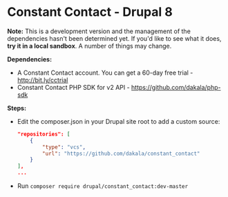 # Constant Contact - Drupal 8

__Note:__ This is a development version and the management of the dependencies hasn't been determined yet. If you'd like to see what it does, __try it in a local sandbox__. A number of things may change.

__Dependencies:__

 - A Constant Contact account. You can get a 60-day free trial - http://bit.ly/cctrial
 - Constant Contact PHP SDK for v2 API - https://github.com/dakala/php-sdk

__Steps:__

- Edit the composer.json in your Drupal site root to add a custom source:

  ```json
  "repositories": [
      {
          "type": "vcs",
          "url": "https://github.com/dakala/constant_contact"
      }
  ],
  ...
  ```

- Run `composer require drupal/constant_contact:dev-master`

